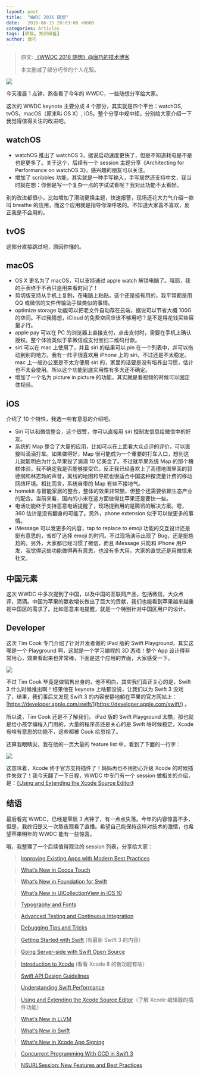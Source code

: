 ```yaml
---
layout: post
title:  "WWDC 2016 随想"
date:   2016-06-15 20:03:08 +0800
categories: Articles
tags: [转载, 知识储备]
author: 唐巧
---
```


> 原文: [《WWDC 2016 随想》@唐巧的技术博客](http://blog.devtang.com/2016/06/14/wwdc-2016-notes/)
> 
> 本文删减了部分巧爷的个人花絮。

![](../../images/wwdc2016/wwdc-2016.jpg)

今天凌晨 1 点钟，熬夜看了今年的 WWDC，一些随想分享给大家。

这次的 WWDC keynote 主要分成 4 个部分，其实就是四个平台：watchOS, tvOS，macOS（原来叫 OS X）, iOS。整个分享中规中矩，分别给大家介绍一下我觉得值得关注的改进吧。

## watchOS

- watchOS 推出了 watchOS 3，据说启动速度更快了，但是不知道耗电是不是也是更多了。关于这个，后续有一个 session 主题分享《Architecting for Performance on watchOS 3》，感兴趣的朋友可以关注。
- 增加了 scribbles 功能，其实就是一种手写输入，手写居然还支持中文，我当时就在想：你倒是写一个复杂一点的字试试看呢？我对此功能不太看好。

别的改进都很小，比如增加了滑动更换主题，快速报警，现场还花大力气介绍一款叫 breathe 的应用，而这个应用就是指导你深呼吸的。不知道大家喜不喜欢，反正我是不会用的。

## tvOS

这部分直接跳过吧，原因你懂的。

## macOS

- OS X 更名为了 macOS，可以支持通过 apple watch 解锁电脑了。哦耶，我的手表终于不再只是用来看时间了 !
- 剪切版支持从手机上复制，在电脑上粘贴，这个还是挺有用的，我平常都是用 QQ 或微信的文件传输助手做类似的事情。
- optimize storage 功能可以把老文件自动存在云端，据说可以节省大概 100G 的空间。不过我猜想，iCloud 的免费空间应该不够用吧？是不是得花钱买些容量才行。
- apple pay 可以在 PC 的浏览器上直接支付，点击支付时，需要在手机上确认授权。整个体验类似于拿微信或支付宝扫二维码付款。
- siri 可以在 mac 上使用了，并且 siri 的结果可以 pin 在一个列表中，并可以拖动到别的地方。我有一阵子很喜欢用 iPhone 上的 siri，不过还是不太稳定。mac 上一般办公室是不太方便用 siri 的，家里的话要是没有培养出习惯，估计也不太会使用。所以这个功能到底实用性有多大还不确定。
- 增加了一个名为 picture in picture 的功能，其实就是看视频的时候可以固定住视频。

## iOS

介绍了 10 个特性，我选一些有意思的介绍吧。

- Siri 可以和微信整合，这个很赞，你可以直接用 siri 控制发信息给微信中的好友。
- 系统的 Map 整合了大量的应用，比如可以在上面看大众点评的评价，可以直接叫滴滴打车。如果做得好，Map 很可能成为一个重要的打车入口，想到这儿就能明白为什么苹果投了滴滴 10 亿美金了。不过就苹果系统 Map 的那个糟糕体验，我不确定我是否能够接受它。反正我已经喜欢上了高德地图里面的郭德纲和林志玲的声音，离线的地图和导航也很适合中国这种按流量计费的移动网络环境。相比而言，系统自带的 Map 有些不接地气。
- homekit 与智能家居的整合，整体的效果非常酷，但整个还需要依赖生态产业的配合。当前来看，国内的小米在这方面做得比苹果还是要快一些。
- 电话功能终于支持恶意电话提醒了，现场提到用的是腾讯的解决方案。嗯，360 估计是没有翻身的可能了。另外，phone extension 似乎可以做更多的事情。
- iMessage 可以发更多的内容，tap to replace to emoji 功能的交互设计还是挺有意思的，省却了选择 emoji 的时间。不过现场演示出现了 Bug，还是挺尴尬的。另外，大家都已经习惯了微信，而且 iMessage 只能和 iPhone 用户发，我觉得这些功能做得再有意思，也没有多大用。大家的直觉还是用微信来社交。

## 中国元素

这次 WWDC 中多次提到了中国，以及中国的互联网产品，包括微信，大众点评，滴滴。中国为苹果的赢收增长做出了巨大的贡献，我们也能看到苹果越来越重视中国区的需求了。比如恶意来电提醒，就是一个特别针对中国区用户的设计。

## Developer

这次 Tim Cook 专门介绍了针对开发者做的 iPad 版的 Swift Playground，其实这哪是一个 Playground 啊，这就是一个学习编程的 3D 游戏！整个 App 设计得非常用心，效果看起来也非常棒，下面是这个应用的界面，大家感受一下。

![](../../images/wwdc2016/ipad-swift-playground.png)

不过 Tim Cook 毕竟是做销售出身的，他不明白，其实我们真正关心的是，Swift 3 什么时候推出啊！结果他在 keynote 上啥都没说，让我们以为 Swift 3 没戏了，结果，我们事后又发现 Swift 3 的内容安静地躺在苹果的官方网站上：[https://developer.apple.com/swift/](https://developer.apple.com/swift/) 。

所以说，Tim Cook 还是不了解我们， iPad 版的 Swift Playground 太酷，那也就是给小孩学编程入门用的，大量的程序员还是关心的是 Swift 啥时候稳定，Xcode 有啥有意思的功能不，这些都被 Cook 给忽视了。

还算我眼睛尖，我在他的一页大量的 feature list 中，看到了下面的一行字：

![](../../images/wwdc2016/editor-extensions.jpg)

这意味着，Xcode 终于官方支持插件了！妈妈再也不用担心升级 Xcode 的时候插件失效了！我今天翻了一下日程，WWDC 中专门有一个 session 做相关的介绍，是：[《Using and Extending the Xcode Source Editor》](https://developer.apple.com/videos/play/wwdc2016/414/)

## 结语

最后看完 WWDC，已经是零辰 3 点钟了，有一点点失落。今年的内容惊喜不多，但是，我终归是又一次熬夜观看了直播。希望自己能保持这样对技术的激情，也希望苹果明年的 WWDC 能有一些惊喜。

哦，我整理了一个后续值得观注的 session 列表，分享给大家：

> [Improving Existing Apps with Modern Best Practices](https://developer.apple.com/videos/play/wwdc2016/213/)

> [What’s New in Cocoa Touch](https://developer.apple.com/videos/play/wwdc2016/205/)

> [What’s New in Foundation for Swift](https://developer.apple.com/videos/play/wwdc2016/207/)

> [What’s New in UICollectionView in iOS 10](https://developer.apple.com/videos/play/wwdc2016/219/)

> [Typography and Fonts](https://developer.apple.com/videos/play/wwdc2016/803/)

> [Advanced Testing and Continuous Integration](https://developer.apple.com/videos/play/wwdc2016/409/)

> [Debugging Tips and Tricks](https://developer.apple.com/videos/play/wwdc2016/417/)

> [Getting Started with Swift](https://developer.apple.com/videos/play/wwdc2016/404/]) (有最新 Swift 3 的内容）

> [Going Server-side with Swift Open Source](https://developer.apple.com/videos/play/wwdc2016/415/)

> [Introduction to Xcode](https://developer.apple.com/videos/play/wwdc2016/413/)  (看看 Xcode 8 的新功能有啥）

> [Swift API Design Guidelines](https://developer.apple.com/videos/play/wwdc2016/403/)

> [Understanding Swift Performance](https://developer.apple.com/videos/play/wwdc2016/416/)

> [Using and Extending the Xcode Source Editor](https://developer.apple.com/videos/play/wwdc2016/414/)（了解 Xcode 编辑器的插件功能）

> [What’s New in LLVM](https://developer.apple.com/videos/play/wwdc2016/405/)

> [What’s New in Swift](https://developer.apple.com/videos/play/wwdc2016/402/)

> [What’s New in Xcode App Signing](https://developer.apple.com/videos/play/wwdc2016/401/)

> [Concurrent Programming With GCD in Swift 3](https://developer.apple.com/videos/play/wwdc2016/720/)

> [NSURLSession: New Features and Best Practices](https://developer.apple.com/videos/play/wwdc2016/711/)


